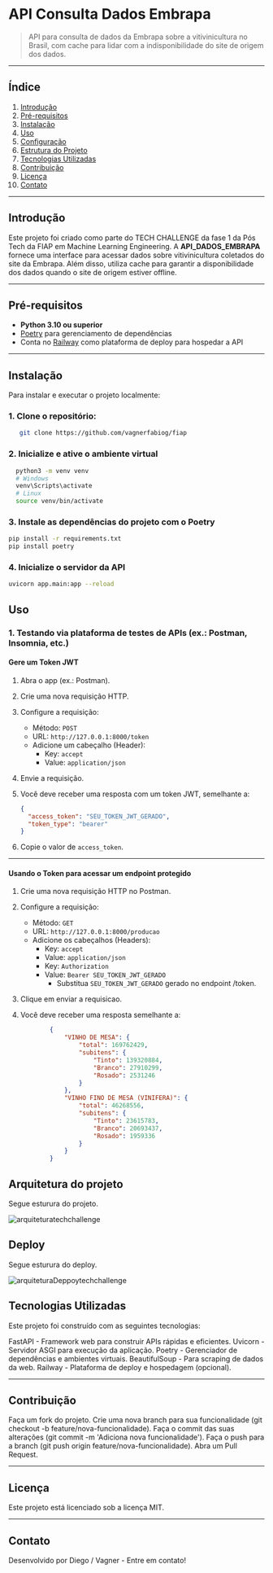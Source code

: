 # API Consulta Dados Embrapa

> API para consulta de dados da Embrapa sobre a vitivinicultura no Brasil, com cache para lidar com a indisponibilidade do site de origem dos dados.


---

## Índice
1. [Introdução](#introdução)
2. [Pré-requisitos](#pré-requisitos)
3. [Instalação](#instalação)
4. [Uso](#uso)
5. [Configuração](#configuração)
6. [Estrutura do Projeto](#estrutura-do-projeto)
7. [Tecnologias Utilizadas](#tecnologias-utilizadas)
8. [Contribuição](#contribuição)
9. [Licença](#licença)
10. [Contato](#contato)

---

## Introdução

Este projeto foi criado como parte do TECH CHALLENGE da fase 1 da Pós Tech da FIAP em Machine Learning Engineering. A **API_DADOS_EMBRAPA** fornece uma interface para acessar dados sobre vitivinicultura coletados do site da Embrapa. Além disso, utiliza cache para garantir a disponibilidade dos dados quando o site de origem estiver offline.

---

## Pré-requisitos

- **Python 3.10 ou superior**
- [Poetry](https://python-poetry.org/) para gerenciamento de dependências
- Conta no [Railway](https://railway.app/) como plataforma de deploy para hospedar a API

---

## Instalação

Para instalar e executar o projeto localmente:

### 1. Clone o repositório:
```bash
   git clone https://github.com/vagnerfabiog/fiap
```   

### 2. Inicialize e ative o ambiente virtual

```bash
  python3 -m venv venv
  # Windows
  venv\Scripts\activate
  # Linux
  source venv/bin/activate
```   

### 3. Instale as dependências do projeto com o Poetry

```bash
pip install -r requirements.txt
pip install poetry 
```

### 4. Inicialize o servidor da API

```bash
uvicorn app.main:app --reload
```   

## Uso

### 1. Testando via plataforma de testes de APIs (ex.: Postman, Insomnia, etc.)

#### Gere um Token JWT

1. Abra o app (ex.: Postman).
2. Crie uma nova requisição HTTP.
3. Configure a requisição:
   - Método: `POST`
   - URL: `http://127.0.0.1:8000/token`
   - Adicione um cabeçalho (Header):
     - Key: `accept`
     - Value: `application/json`
4. Envie a requisição.
5. Você deve receber uma resposta com um token JWT, semelhante a:

    ```json
    {
      "access_token": "SEU_TOKEN_JWT_GERADO",
      "token_type": "bearer"
    }
    ```

6. Copie o valor de `access_token`.

---


#### Usando o Token para acessar um endpoint protegido

1. Crie uma nova requisição HTTP no Postman.
2. Configure a requisição:
    - Método: `GET`
    - URL: `http://127.0.0.1:8000/producao`
    - Adicione os cabeçalhos (Headers):
      - Key: `accept`
      - Value: `application/json`
      - Key: `Authorization`
      - Value: `Bearer SEU_TOKEN_JWT_GERADO`
        - Substitua `SEU_TOKEN_JWT_GERADO` gerado no endpoint /token.

3. Clique em enviar a requisicao.

4. Você deve receber uma resposta semelhante a:

    ```json
            {
                "VINHO DE MESA": {
                    "total": 169762429,
                    "subitens": {
                        "Tinto": 139320884,
                        "Branco": 27910299,
                        "Rosado": 2531246
                    }
                },
                "VINHO FINO DE MESA (VINIFERA)": {
                    "total": 46268556,
                    "subitens": {
                        "Tinto": 23615783,
                        "Branco": 20693437,
                        "Rosado": 1959336
                    }
                }
            }
    ```


## Arquitetura do projeto

Segue esturura do projeto.

![arquiteturatechchallenge](https://github.com/vagnerfabiog/fiap/blob/main/Diagrama.png)


## Deploy

Segue esturura do deploy.

![arquiteturaDeppoytechchallenge](https://github.com/vagnerfabiog/fiap/blob/main/DiagramaDeploy.png)



## Tecnologias Utilizadas

Este projeto foi construído com as seguintes tecnologias:

FastAPI - Framework web para construir APIs rápidas e eficientes.
Uvicorn - Servidor ASGI para execução da aplicação.
Poetry - Gerenciador de dependências e ambientes virtuais.
BeautifulSoup - Para scraping de dados da web.
Railway - Plataforma de deploy e hospedagem (opcional).

---


## Contribuição

Faça um fork do projeto.
Crie uma nova branch para sua funcionalidade (git checkout -b feature/nova-funcionalidade).
Faça o commit das suas alterações (git commit -m 'Adiciona nova funcionalidade').
Faça o push para a branch (git push origin feature/nova-funcionalidade).
Abra um Pull Request.

---

## Licença
Este projeto está licenciado sob a licença MIT. 

---
## Contato
Desenvolvido por Diego / Vagner  - Entre em contato!


